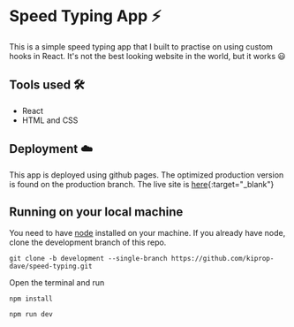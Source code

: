 # Speed Typing App  ⚡

This is a simple speed typing app that I built to practise on using custom hooks in React. It's not the best looking website in the world, but it works 😃 

## Tools used 🛠️

- React 
- HTML and CSS 

## Deployment ☁️

This app is deployed using github pages. The optimized production version is found on the production branch. The live site is [here](actual-link){:target="_blank"}

## Running on your local machine

You need to have [node](https://nodejs.org/en/) installed on your machine. If you already have node, clone the development branch of this repo.

`git clone -b development --single-branch https://github.com/kiprop-dave/speed-typing.git`

Open the terminal and run 

```npm install```

```npm run dev```